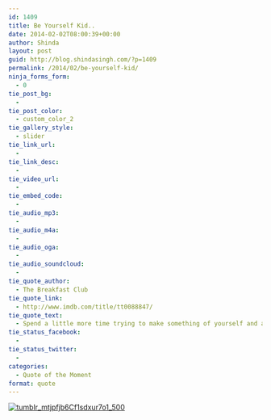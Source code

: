 ```yaml
---
id: 1409
title: Be Yourself Kid..
date: 2014-02-02T08:00:39+00:00
author: Shinda
layout: post
guid: http://blog.shindasingh.com/?p=1409
permalink: /2014/02/be-yourself-kid/
ninja_forms_form:
  - 0
tie_post_bg:
  - 
tie_post_color:
  - custom_color_2
tie_gallery_style:
  - slider
tie_link_url:
  - 
tie_link_desc:
  - 
tie_video_url:
  - 
tie_embed_code:
  - 
tie_audio_mp3:
  - 
tie_audio_m4a:
  - 
tie_audio_oga:
  - 
tie_audio_soundcloud:
  - 
tie_quote_author:
  - The Breakfast Club
tie_quote_link:
  - http://www.imdb.com/title/tt0088847/
tie_quote_text:
  - Spend a little more time trying to make something of yourself and a little less time trying to impress people.
tie_status_facebook:
  - 
tie_status_twitter:
  - 
categories:
  - Quote of the Moment
format: quote
---
```

[<img class="aligncenter size-full wp-image-1404" alt="tumblr_mtjpfjb6Cf1sdxur7o1_500" src="/wp-content/uploads/2014/02/tumblr_mtjpfjb6Cf1sdxur7o1_500.jpg" width="485" height="677" srcset="/wp-content/uploads/2014/02/tumblr_mtjpfjb6Cf1sdxur7o1_500.jpg 485w, /wp-content/uploads/2014/02/tumblr_mtjpfjb6Cf1sdxur7o1_500-214x300.jpg 214w" sizes="(max-width: 485px) 100vw, 485px" />](/wp-content/uploads/2014/02/tumblr_mtjpfjb6Cf1sdxur7o1_500.jpg)